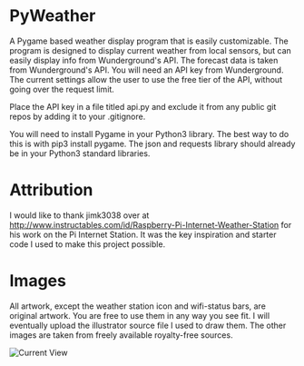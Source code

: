 # PyWeather
A Pygame based weather display program that is easily customizable.  The program is designed to display current weather from local sensors, but can easily display info from Wunderground's API.  The forecast data is taken from Wunderground's API.  You will need an API key from Wunderground.  The current settings allow the user to use the free tier of the API, without going over the request limit.

Place the API key in a file titled api.py and exclude it from any public git repos by adding it to your .gitignore.

You will need to install Pygame in your Python3 library.  The best way to do this is with pip3 install pygame.  The json and requests library should already be in your Python3 standard libraries.

# Attribution
I would like to thank jimk3038 over at http://www.instructables.com/id/Raspberry-Pi-Internet-Weather-Station for his work on the Pi Internet Station.  It was the key inspiration and starter code I used to make this project possible.
 
# Images
All artwork, except the weather station icon and wifi-status bars, are original artwork.  You are free to use them in any way you see fit.  I will eventually upload the illustrator source file I used to draw them.  The other images are taken from freely available royalty-free sources. 

![Current View](https://preview.ibb.co/fVN1Jv/Screen_Shot_2017_02_11_at_10_36_41_AM.png "Current View")
